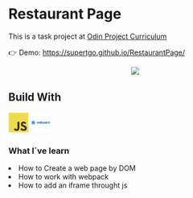 # Restaurant Page

This is a task project  at <a href = 'https://www.theodinproject.com/'  target='_blank' >Odin Project Curriculum</a>

 👉 Demo: https://supertgo.github.io/RestaurantPage/

<p align="center">
  <img src="/demo/demoHd.gif" />
</p>


## Build With

<img src="https://raw.githubusercontent.com/devicons/devicon/master/icons/javascript/javascript-original.svg" alt="javascript" width="40" height="40"/>
<img src="https://raw.githubusercontent.com/devicons/devicon/d00d0969292a6569d45b06d3f350f463a0107b0d/icons/webpack/webpack-original-wordmark.svg" alt="webpack" width="40" height="40"/>

### What I´ve learn

 <li>How to Create a web page by DOM</li>
 <li>How to work with webpack </li>
 <li>How to add an iframe throught js </li>

